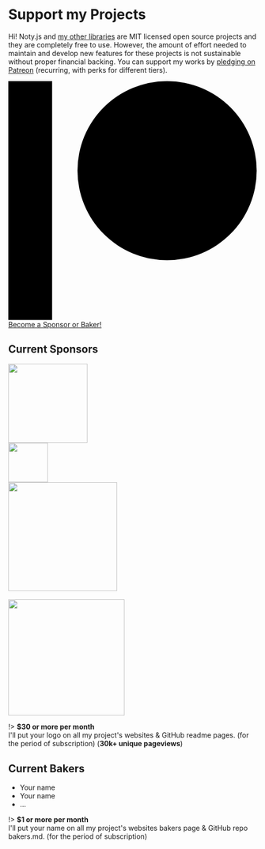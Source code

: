 # Support my Projects 

Hi! Noty.js and [my other libraries](https://github.com/needim) are MIT licensed open source projects and they are completely free to use.
However, the amount of effort needed to maintain and develop new features for these projects is not sustainable without proper financial backing.
You can support my works by <a href="https://www.patreon.com/bePatron?u=5075261">pledging on Patreon</a> (recurring, with perks for different tiers).

<a class="jmgFob" href="https://www.patreon.com/bePatron?u=5075261" data-patreon-widget-type="become-patron-button">
  <span class="sc-ifAKCX hyFnYR"><svg viewBox="0 0 569 546" version="1.1" xmlns="http://www.w3.org/2000/svg"><title>Patreon logo</title><g><circle data-color="1" id="Oval" cx="362.589996" cy="204.589996" r="204.589996"></circle><rect data-color="2" id="Rectangle" x="0" y="0" width="100" height="545.799988"></rect></g></svg></span>
  Become a Sponsor or Baker!
</a>

## Current Sponsors 

<div class="supported-by">
    <a target="_blank" href="https://pusher.com/?utm_source=needim&utm_medium=paid&utm_campaign=needim">
        <img src="_media/pusher_logo_dark.png" width="160" alt="">
    </a>
</div>

<div class="supported-by">
    <a target="_blank" href="https://www.jetbrains.com?ref=notyjs">
        <img src="_media/logo_JetBrains_4.svg" width="80" alt="">
    </a>
</div>

<div class="supported-by">
    <a target="_blank" href="https://www.browserstack.com?ref=notyjs">
        <img src="_media/browserstack.svg" width="220" alt="">
    </a>
</div>
<br>
<div class="supported-by">
    <a target="_blank" href="https://themeforest.net/user/themesplat/portfolio?ref=ThemeSplat">
        <img src="_media/site_splat.svg" width="235" alt="">
    </a>
</div>

!> **$30 or more per month** <br> I'll put your logo on all my project's websites & GitHub readme pages. (for the period of subscription) (**30k+ unique pageviews**)


## Current Bakers

- Your name
- Your name
- ...

!> **$1 or more per month** <br> I'll put your name on all my project's websites bakers page & GitHub repo bakers.md. (for the period of subscription)

